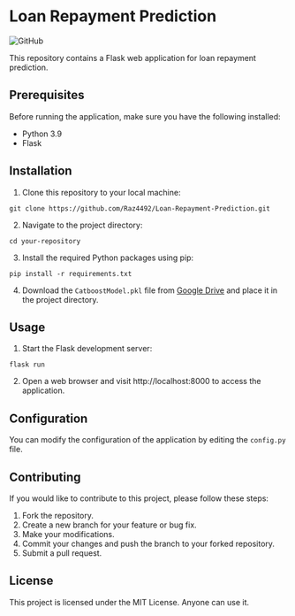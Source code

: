 # Loan Repayment Prediction

![GitHub](https://img.shields.io/github/license/Raz4492/Loan-Repayment-Prediction)

This repository contains a Flask web application for loan repayment prediction.

## Prerequisites

Before running the application, make sure you have the following installed:

- Python 3.9
- Flask

## Installation

1. Clone this repository to your local machine:

```
git clone https://github.com/Raz4492/Loan-Repayment-Prediction.git
```

2. Navigate to the project directory:

```
cd your-repository
```

3. Install the required Python packages using pip:

```
pip install -r requirements.txt
```

4. Download the `CatboostModel.pkl` file from [Google Drive](https://drive.google.com/file/d/10fZsLlR3X-KlzbWERhA-INw5eZiBOGAm/view?usp=sharing) and place it in the project directory.

## Usage

1. Start the Flask development server:

```
flask run
```

2. Open a web browser and visit http://localhost:8000 to access the application.

## Configuration

You can modify the configuration of the application by editing the `config.py` file.

## Contributing

If you would like to contribute to this project, please follow these steps:

1. Fork the repository.
2. Create a new branch for your feature or bug fix.
3. Make your modifications.
4. Commit your changes and push the branch to your forked repository.
5. Submit a pull request.

## License

This project is licensed under the MIT License. Anyone can use it.
